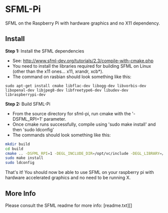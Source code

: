 SFML-Pi
=======

SFML on the Raspberry Pi with hardware graphics and no X11 dependency.

Install
-------

**Step 1:** Install the SFML dependencies

- See: <http://www.sfml-dev.org/tutorials/2.3/compile-with-cmake.php>
- You need to install the libraries required for building SFML on Linux (other than the
  x11 ones... x11, xrandr, xcb*).
- The command on rasbian should look something like this:

`sudo apt-get install cmake libflac-dev libogg-dev libvorbis-dev libopenal-dev libjpeg8-dev libfreetype6-dev libudev-dev libraspberrypi-dev`

**Step 2:** Build SFML-Pi

- From the source directory for sfml-pi, run cmake with the '-DSFML_RPI=1' parameter.
- Once cmake runs successfully, compile using 'sudo make install' and then 'sudo ldconfig'
- The commands should look something like this:

```bash
mkdir build
cd build
cmake .. -DSFML_RPI=1 -DEGL_INCLUDE_DIR=/opt/vc/include -DEGL_LIBRARY=/opt/vc/lib/libEGL.so -DGLES_INCLUDE_DIR=/opt/vc/include -DGLES_LIBRARY=/opt/vc/lib/libGLESv1_CM.so
sudo make install
sudo ldconfig
```

That's it!  You should now be able to use SFML on your raspberry pi with hardware accelerated
graphics and no need to be running X.

More Info
---------
Please consult the SFML readme for more info: [readme.txt][]
